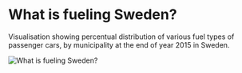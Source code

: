 # What is fueling Sweden?
Visualisation showing percentual distribution of various fuel types of passenger cars, by municipality at the end of year 2015 in Sweden.

![What is fueling Sweden?](https://drive.google.com/uc?export=view&id=0B0m29fs8GfgrOE00a1RSOS1mM3c)

